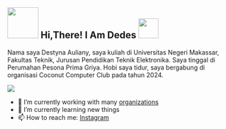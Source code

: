 <h2> <img src="https://i.imgur.com/ljSjEjQ.gif" width="70" /> Hi,There!   I Am Dedes <img src="https://64.media.tumblr.com/a71bc83661d3be8192c7d6cd62e2e966/tumblr_n3fc3rdi8a1rzn9vfo1_500.gifv" width="45" /> </h2>

 Nama saya Destyna Auliany, saya kuliah di Universitas Negeri Makassar, Fakultas Teknik, Jurusan Pendidikan Teknik Elektronika. Saya tinggal di Perumahan Pesona Prima Griya. Hobi saya tidur, saya bergabung di organisasi Coconut Computer Club pada tahun 2024.

<img src="https://i.pinimg.com/originals/9e/25/a1/9e25a15f2aae61fb18f7782b65b6baf7.gif" />


- 🔭 I’m currently working with many [organizations](https://coconut.or.id/contact)
- 🌱 I’m currently learning new things
- 📫 How to reach me: [Instagram](https://www.instagram.com/vf.17_/)
